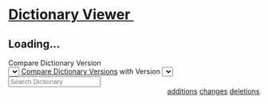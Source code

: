 <div data-ng-app="DocsDictionaryViewerApp" data-ng-controller="DictionaryViewerCtrl as DictionaryViewCtrl">
    <h1 id="dictionary-viewer" class="no-auto-render">
        <span class="header-badge custom-badge">
            <i class="fa fa-sitemap"></i>
        </span>
        <a class="header-text-link" href="#dictionary-viewer" title="Click on this header and copy URL to link to this section.">
            Dictionary Viewer&nbsp; <span data-ng-if="DictionaryViewCtrl.latestDictionaryVersion" data-ng-bind-template="(Latest Version: {{DictionaryViewCtrl.latestDictionaryVersion}})"></span><i class="icon-share-1"></i>
        </a>
    </h1>
    <div class="full-width-content dictionary-viewer-main">
        <h2 class="loading-app" data-ng-if="!  DictionaryViewCtrl.latestDictionaryVersion"><i class="animate-spin icon-spinner"></i> Loading...</h2>
        <div data-ng-show="DictionaryViewCtrl.latestDictionaryVersion" ng-cloak>
            <div class="dictionary-viewer-controls" data-ng-style="{'margin-bottom':DictionaryViewCtrl.versionRange.from === DictionaryViewCtrl.versionRange.to ? '0rem' : 'inherit'}">
                <div class="version-select-container col-md-8">
                    <div class="version-label">
                        <span data-ng-if="DictionaryViewCtrl.shouldCompareDictionaries">Compare</span> Dictionary Version
                    </div>
                     <div class="version-selector-container">
                        <select class="form-control version-selector"
                                id="version-from"
                                data-ng-options="viewType for viewType in DictionaryViewCtrl.getDictionaryVersionList()"
                                data-ng-model="DictionaryViewCtrl.versionRange.from"
                                data-ng-change="DictionaryViewCtrl.setDictionaryVersionFilterRange(DictionaryViewCtrl.versionRange.from, DictionaryViewCtrl.versionRange.to)">
                        </select>
                        <div style="display: inline-block" data-ng-if="! DictionaryViewCtrl.shouldCompareDictionaries">
                            <a href="javascript:void(0)" title="Compare Dictionary Versions" class="btn bttn-hover-expand-caption btn-primary" data-ng-click="DictionaryViewCtrl.shouldCompareDictionaries = true"><i class="fa fa-random"></i>
                                <span>Compare Dictionary Versions</span>
                            </a>
                        </div>
                        <div style="display: inline-block" data-ng-if="DictionaryViewCtrl.shouldCompareDictionaries">
                         with Version
                        <select class="form-control version-selector"
                                id="version-to"
                                data-ng-options="viewType for viewType in DictionaryViewCtrl.getDictionaryVersionList()"
                                data-ng-model="DictionaryViewCtrl.versionRange.to"
                                data-ng-change="DictionaryViewCtrl.setDictionaryVersionFilterRange(DictionaryViewCtrl.versionRange.from, DictionaryViewCtrl.versionRange.to)">
                        </select>
                        </div>
                    </div>
                </div>
                <div class="col-md-4">
                    <input class="form-control" type="search" role="search" placeholder="Search Dictionary" data-ng-model="DictionaryViewCtrl.searchQuery">
                </div>
            </div>
            <div style="text-align:right;" data-ng-if="DictionaryViewCtrl.shouldCompareDictionaries">
                <div class="changes-container">
                    <a class="pill pill-tab-bttn addition" href="javascript:void(0)" data-ng-click="DictionaryViewCtrl.switchToReportView('additions')"><i class="fa fa-plus"></i> <span data-ng-bind="DictionaryViewCtrl.fieldsAddedCount"></span> additions</a>
                    <a class="pill pill-tab-bttn change" href="javascript:void(0)" data-ng-click="DictionaryViewCtrl.switchToReportView('modifications')"><i class="fa fa-exchange"></i> <span data-ng-bind="DictionaryViewCtrl.fieldsChangedCount"></span> changes</a>
                    <a class="pill pill-tab-bttn remove" href="javascript:void(0)" data-ng-click="DictionaryViewCtrl.switchToReportView('deletions')"><i class="fa fa-minus"></i> <span data-ng-bind="DictionaryViewCtrl.fieldsRemovedCount"></span> deletions</a>
                </div>
            </div>
                    <dictionary-viewer
                                class="dictionary-viewer-content"
                                data-base-dictionary-url="{{DictionaryViewCtrl.baseDictionaryURL}}"
                            data-template-url="{{DictionaryViewCtrl.baseDictionaryURL}}/dictionary"
                                data-show-header-nav="false"
                                data-hide-graph-legend="false"
                                data-search-query="DictionaryViewCtrl.searchQuery"
                               >
                    </dictionary-viewer>
        </div>
    </div>
</div>
